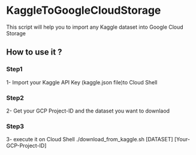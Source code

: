 # KaggleToGoogleCloudStorage
This script will help you to import any Kaggle dataset into Google Cloud Storage 

## How to use it ?

### Step1
1- Import your Kaggle API Key (kaggle.json file)to Cloud Shell

### Step2
2- Get your GCP Project-ID and the dataset you want to downlaod 

### Step3
3- execute it on Cloud Shell 
 ./download_from_kaggle.sh [DATASET] [Your-GCP-Project-ID]
